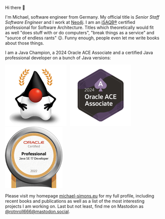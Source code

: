 Hi there 👋

I'm Michael, software engineer from Germany. My official title is _Senior Staff Software Engineer_ and I work at [Neo4j](https://neo4j.com).
I am an [iSAQB®](https://www.isaqb.org) certified professional for Software Architecture.
Titles which theoretically would fit as well "does stuff with or do computers", "break things as a service" and "source of endless rants" 😉.
Funny enough, people even let me write books about those things.

I am a Java Champion, a 2024 Oracle ACE Associate and a certified Java professional developer on a bunch of Java versions:

[![Java Champions](img/badge_javachampion.png)](https://github.com/aalmiray/java-champions/blob/fabc21ae3c3c7938279ec9fd64778c01db6f785b/java-champions.yml#L3232)&#160;&#160;
![Oracle Ace Associate](img/badge_oracle_associate_2024.png)&#160;&#160;&#160;&#160;
[![OCP Java SE 17 Developer](img/badge_ocp_java17.png)](https://catalog-education.oracle.com/pls/certview/sharebadge?id=42AF9F7E99B6FC957DBCFA5DDD0FDC01B18FD3F8F49138BF7763766653D4722B)

Please visit my homepage [michael-simons.eu](https://michael-simons.eu) for my full profile, including recent books and publications as well as a list of the most interesting projects I am working on.
Last but not least, find me on Mastodon as <a rel="me" href="https://mastodon.social/@rotnroll666">@rotnroll666@mastodon.social</a>.
